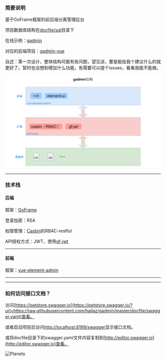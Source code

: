 ### 简要说明

基于GoFrame框架的前后端分离管理后台

项目数据库结构在[docfile/sql](https://github.com/hailaz/gadmin/tree/master/docfile/sql)目录下

在线示例：[gadmin](http://home.xiao3.top:8199)

对应的前端项目：[gadmin-vue](https://github.com/hailaz/gadmin-vue)

自述：第一次设计，整体结构可能有些问题，望见谅，要是能给我个建议什么的就更好了。暂时也没想到增加什么功能，有需要可以提个issues，看看我能不能做。

![gadmin](/docfile/gadmin.png)


----

### 技术栈

#### 后端

框架：[GoFrame](https://github.com/gogf/gf)

登录加密：RSA

权限管理：[Casbin](https://github.com/casbin/casbin)的RBAC-restful

API授权方式：JWT，使用[gf-jwt](https://github.com/gogf/gf-jwt)

----
#### 前端
框架：[vue-element-admin](https://github.com/PanJiaChen/vue-element-admin)

----
----
### 如何访问接口文档？

访问[https://petstore.swagger.io](https://petstore.swagger.io/?url=https://raw.githubusercontent.com/hailaz/gadmin/master/docfile/swagger.yaml)查看。

或者启动项目后访问[http://localhost:8199/swagger](http://localhost:8199/swagger)显示接口文档。

或将docfile目录下的swagger.yaml文件内容复制到[http://editor.swagger.io](http://editor.swagger.io)查看。






<p style="position: relative;">
    <img src="https://github.com/hailaz/gadmin/blob/master/docfile/gadmin.png" alt="Planets">
  <a style="position: absolute; top: 10%; left: 10%; width: 30%; height: 15%" href="https://stackoverflow.com/questions/46153754/using-an-image-map-in-a-github-readme-md-file"></a>
</p>